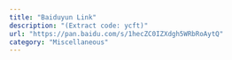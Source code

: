 ```yaml
---
title: "Baiduyun Link"
description: "(Extract code: ycft)"
url: "https://pan.baidu.com/s/1hecZC0IZXdgh5WRbRoAytQ"
category: "Miscellaneous"
---
```

